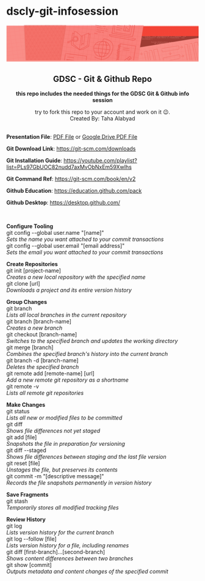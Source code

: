 # dscly-git-infosession

<img src="banner.png"></br>

<b><h2><center>GDSC - Git & Github Repo</center></h2></b>
<b><center>this repo includes the needed things for the GDSC Git & Github info session</center></b>
<center>try to fork this repo to your account and work on it 😉.</center>
<center>Created By: Taha Alabyad
</center><br>

<b>Presentation File</b>: <a href="Git & Github.pdf">PDF File</a> or <a href="https://drive.google.com/file/d/1Gk5gVmJhygHUIX4nnBlcET0k3zDjnUCW/view?usp=sharing">Google Drive PDF File</a> 

<b>Git Download Link</b>: https://git-scm.com/downloads<br>

<b>Git Installation Guide</b>: https://youtube.com/playlist?list=PLs97GbUOC82nudd7axMvObNxEm59XwIhs<br>

<b>Git Command Ref</b>: https://git-scm.com/book/en/v2<br>

<b>Github Education</b>: https://education.github.com/pack<br>

<b>Github Desktop</b>: https://desktop.github.com/<br>

<br>

<b>Configure Tooling</b><br>
git config --global user.name "[name]"<br>
<i>Sets the name you want attached to your commit transactions</i><br>
git config --global user.email "[email address]"<br>
<i>Sets the email you want attached to your commit transactions</i><br>

<b>Create Repositories</b><br>
git init [project-name]<br>
<i>Creates a new local repository with the specified name</i><br>
git clone [url]<br>
<i>Downloads a project and its entire version history</i><br>

<b>Group Changes</b><br>
git branch<br>
<i>Lists all local branches in the current repository</i><br>
git branch [branch-name]</br>
<i>Creates a new branch</i><br>
git checkout [branch-name]<br>
<i>Switches to the specified branch and updates the working directory</i><br>
git merge [branch]<br>
<i>Combines the specified branch's history into the current branch</i><br>
git branch -d [branch-name]<br>
<i>Deletes the specified branch</i><br>
git remote add [remote-name] [url]<br>
<i>Add a new remote git repository as a shortname</i><br>
git remote -v<br>
<i>Lists all remote git repositories</i><br>

<b>Make Changes</b><br>
git status<br>
<i>Lists all new or modified files to be committed</i><br>
git diff<br>
<i>Shows file differences not yet staged</i><br>
git add [file]<br>
<i>Snapshots the file in preparation for versioning</i><br>
git diff --staged<br>
<i>Shows file differences between staging and the last file version</i><br>
git reset [file]<br>
<i>Unstages the file, but preserves its contents</i><br>
git commit -m "[descriptive message]"<br>
<i>Records the file snapshots permanently in version history</i><br>

<b>Save Fragments</b><br>
git stash<br>
<i>Temporarily stores all modified tracking files</i><br>

<b>Review History</b><br>
git log<br>
<i>Lists version history for the current branch</i><br>
git log --follow [file]<br>
<i>Lists version history for a file, including renames</i><br>
git diff [first-branch]...[second-branch]<br>
<i>Shows content differences between two branches</i><br>
git show [commit]<br>
<i>Outputs metadata and content changes of the specified commit</i><br>